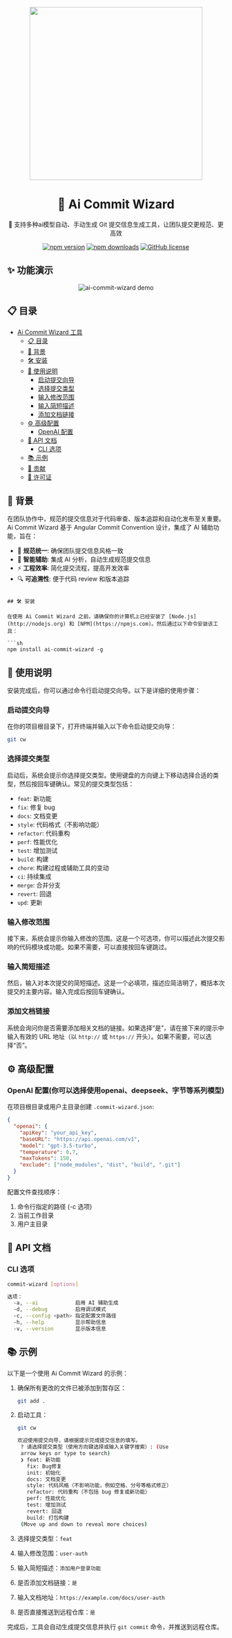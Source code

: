 <p align="center">
  <img width="400px" src="https://cdn.jsdelivr.net/gh/evanfang0054/blogImage@master/img/mmexport1741946028985.png">
</p>

<div align="center">

# 🎯 Ai Commit Wizard

🚀 支持多种ai模型自动、手动生成 Git 提交信息生成工具，让团队提交更规范、更高效

[![npm version](https://img.shields.io/npm/v/ai-commit-wizard.svg)](https://www.npmjs.com/package/ai-commit-wizard)
[![npm downloads](https://img.shields.io/npm/dm/ai-commit-wizard.svg)](https://www.npmjs.com/package/ai-commit-wizard)
[![GitHub license](https://img.shields.io/github/license/evanfang0054/ai-commit-wizard.svg)](https://github.com/evanfang0054/ai-commit-wizard/blob/main/LICENSE)

</div>

## ✨ 功能演示
<p align="center">
  <img src="https://cdn.jsdelivr.net/gh/evanfang0054/blogImage@master/img/acwDemoL.gif" alt="ai-commit-wizard demo">
</p>

## 📋 目录

- [Ai Commit Wizard 工具](#ai-commit-wizard-工具)
  - [📋 目录](#-目录)
  - [🌟 背景](#-背景)
  - [🛠️ 安装](#️-安装)
  - [🚀 使用说明](#-使用说明)
    - [启动提交向导](#启动提交向导)
    - [选择提交类型](#选择提交类型)
    - [输入修改范围](#输入修改范围)
    - [输入简短描述](#输入简短描述)
    - [添加文档链接](#添加文档链接)
  - [⚙️ 高级配置](#️-高级配置)
    - [OpenAI 配置](#openai-配置)
  - [📖 API 文档](#api-文档)
    - [CLI 选项](#cli-选项)
  - [📚 示例](#-示例)
  - [🤝 贡献](#-贡献)
  - [📄 许可证](#-许可证)

## 🌟 背景

在团队协作中，规范的提交信息对于代码审查、版本追踪和自动化发布至关重要。Ai Commit Wizard 基于 Angular Commit Convention 设计，集成了 AI 辅助功能，旨在：

- 📝 **规范统一**: 确保团队提交信息风格一致
- 🤖 **智能辅助**: 集成 AI 分析，自动生成规范提交信息
- ⚡ **工程效率**: 简化提交流程，提高开发效率
- 🔍 **可追溯性**: 便于代码 review 和版本追踪
```

## 🛠️ 安装

在使用 Ai Commit Wizard 之前，请确保你的计算机上已经安装了 [Node.js](http://nodejs.org) 和 [NPM](https://npmjs.com)。然后通过以下命令安装该工具：

```sh
npm install ai-commit-wizard -g
```

## 🚀 使用说明

安装完成后，你可以通过命令行启动提交向导。以下是详细的使用步骤：

### 启动提交向导

在你的项目根目录下，打开终端并输入以下命令启动提交向导：

```sh
git cw
```

### 选择提交类型

启动后，系统会提示你选择提交类型。使用键盘的方向键上下移动选择合适的类型，然后按回车键确认。常见的提交类型包括：

- `feat`: 新功能
- `fix`: 修复 bug
- `docs`: 文档变更
- `style`: 代码格式（不影响功能）
- `refactor`: 代码重构
- `perf`: 性能优化
- `test`: 增加测试
- `build`: 构建
- `chore`: 构建过程或辅助工具的变动
- `ci`: 持续集成
- `merge`: 合并分支
- `revert`: 回退
- `upd`: 更新

### 输入修改范围

接下来，系统会提示你输入修改的范围。这是一个可选项，你可以描述此次提交影响的代码模块或功能。如果不需要，可以直接按回车键跳过。

### 输入简短描述

然后，输入对本次提交的简短描述。这是一个必填项，描述应简洁明了，概括本次提交的主要内容。输入完成后按回车键确认。

### 添加文档链接

系统会询问你是否需要添加相关文档的链接。如果选择“是”，请在接下来的提示中输入有效的 URL 地址（以 `http://` 或 `https://` 开头）。如果不需要，可以选择“否”。

## ⚙️ 高级配置

### OpenAI 配置(你可以选择使用openai、deepseek、字节等系列模型)

在项目根目录或用户主目录创建 `.commit-wizard.json`:

```json
{
  "openai": {
    "apiKey": "your_api_key",
    "baseURL": "https://api.openai.com/v1",
    "model": "gpt-3.5-turbo",
    "temperature": 0.7,
    "maxTokens": 150,
    "exclude": ["node_modules", "dist", "build", ".git"]
  }
}
```

配置文件查找顺序：

1. 命令行指定的路径 (-c 选项)
2. 当前工作目录
3. 用户主目录

## 📖 API 文档

### CLI 选项

```bash
commit-wizard [options]

选项：
  -a, --ai            启用 AI 辅助生成
  -d, --debug         启用调试模式
  -c, --config <path> 指定配置文件路径
  -h, --help          显示帮助信息
  -v, --version       显示版本信息
```

## 📚 示例

以下是一个使用 Ai Commit Wizard 的示例：

1. 确保所有更改的文件已被添加到暂存区：

   ```sh
   git add .
   ```

2. 启动工具：

   ```sh
   git cw
   ```

   ```sh
   欢迎使用提交向导，请根据提示完成提交信息的填写。
    ? 请选择提交类型（使用方向键选择或输入关键字搜索）: (Use
    arrow keys or type to search)
    ❯ feat: 新功能
      fix: Bug修复
      init: 初始化
      docs: 文档变更
      style: 代码风格（不影响功能，例如空格、分号等格式修正）
      refactor: 代码重构（不包括 bug 修复或新功能）
      perf: 性能优化
      test: 增加测试
      revert: 回退
      build: 打包构建
    (Move up and down to reveal more choices)
   ```

3. 选择提交类型：`feat`
4. 输入修改范围：`user-auth`
5. 输入简短描述：`添加用户登录功能`
6. 是否添加文档链接：`是`
7. 输入文档地址：`https://example.com/docs/user-auth`
8. 是否直接推送到远程仓库：`是`

完成后，工具会自动生成提交信息并执行 `git commit` 命令，并推送到远程仓库。
